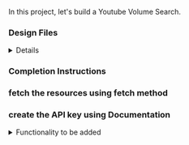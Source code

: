 In this project, let's build a Youtube Volume Search.

### Design Files

<details>

- Download dependencies by running `npm install`
- Start up the app using `npm start`
</details>

### Completion Instructions

### fetch the resources using fetch method

### create the API key using Documentation

<details>
<summary>Functionality to be added</summary>

<details>
<summary>Font-families</summary>

- Roboto

</details>

> ### _Things to Keep in Mind_
>
> - All components you implement should go in the `src/components` directory.
> - Don't change the component folder names as those are the files being imported into the tests.
> - **Do not remove the pre-filled code**
> - Want to quickly review some of the concepts you’ve been learning? Take a look at the Cheat Sheets.
